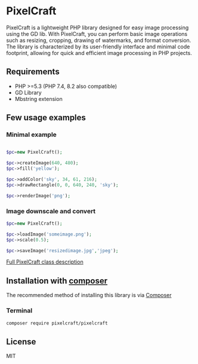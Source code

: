 # PixelCraft

PixelCraft is a lightweight PHP library designed for easy image processing using the GD lib. 
With PixelCraft, you can perform basic image operations such as resizing, cropping, drawing of watermarks, and format conversion.
The library is characterized by its user-friendly interface and minimal code footprint, 
allowing for quick and efficient image processing in PHP projects.

## Requirements

- PHP >=5.3 (PHP 7.4, 8.2 also compatible)
- GD Library
- Mbstring extension

## Few usage examples

### Minimal example

```php

$pc=new PixelCraft();

$pc->createImage(640, 480);
$pc->fill('yellow');

$pc->addColor('sky', 34, 61, 216);
$pc->drawRectangle(0, 0, 640, 240, 'sky');

$pc->renderImage('png');
```

### Image downscale and convert

```php
$pc=new PixelCraft();

$pc->loadImage('someimage.png');
$pc->scale(0.5);

$pc->saveImage('resizedimage.jpg','jpeg');
```

[Full PixelCraft class description](https://ubilling.net.ua/api_doc/classes/PixelCraft.xhtml)


## Installation with [composer](https://getcomposer.org)

The recommended method of installing this library is via [Composer](https://packagist.org/packages/pixelcraft/pixelcraft)

### Terminal

```bash
composer require pixelcraft/pixelcraft
```


## License

MIT
